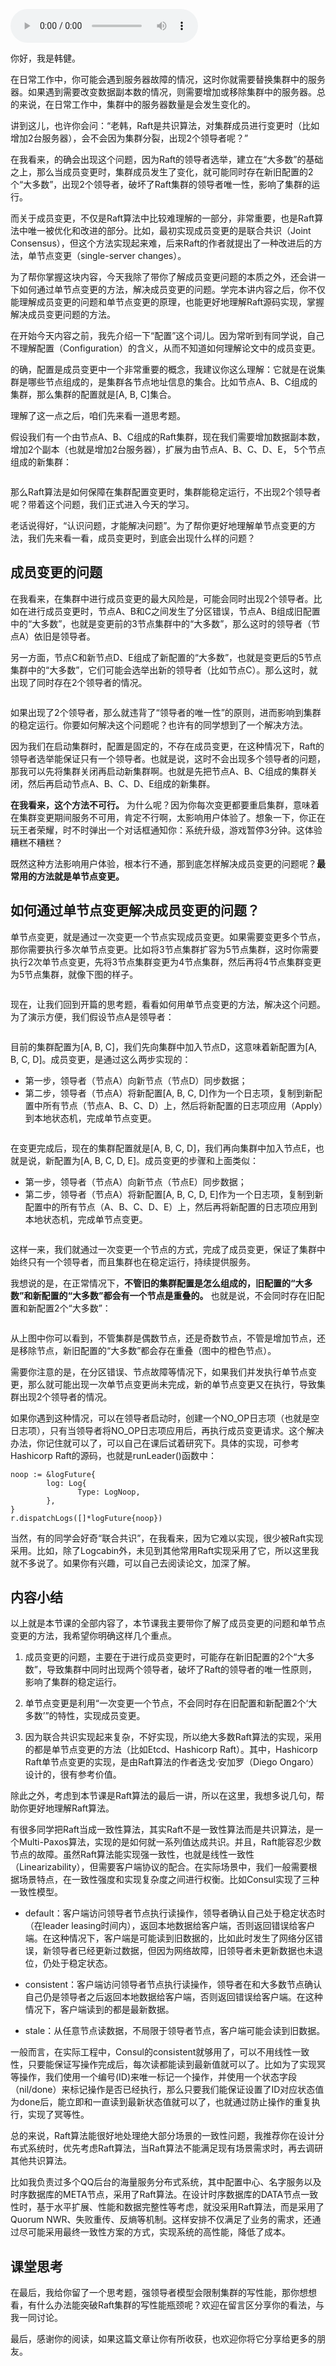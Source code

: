 <audio title="09 _ Raft算法（三）：如何解决成员变更的问题？" src="https://static001.geekbang.org/resource/audio/5e/20/5ed0f35e141e9a641feed80d7ed4cc20.mp3" controls="controls"></audio> 
<p>你好，我是韩健。</p><p>在日常工作中，你可能会遇到服务器故障的情况，这时你就需要替换集群中的服务器。如果遇到需要改变数据副本数的情况，则需要增加或移除集群中的服务器。总的来说，在日常工作中，集群中的服务器数量是会发生变化的。</p><p>讲到这儿，也许你会问：“老韩，Raft是共识算法，对集群成员进行变更时（比如增加2台服务器），会不会因为集群分裂，出现2个领导者呢？”</p><p>在我看来，的确会出现这个问题，因为Raft的领导者选举，建立在“大多数”的基础之上，那么当成员变更时，集群成员发生了变化，就可能同时存在新旧配置的2个“大多数”，出现2个领导者，破坏了Raft集群的领导者唯一性，影响了集群的运行。</p><p>而关于成员变更，不仅是Raft算法中比较难理解的一部分，非常重要，也是Raft算法中唯一被优化和改进的部分。比如，最初实现成员变更的是联合共识（Joint Consensus），但这个方法实现起来难，后来Raft的作者就提出了一种改进后的方法，单节点变更（single-server changes）。</p><p>为了帮你掌握这块内容，今天我除了带你了解成员变更问题的本质之外，还会讲一下如何通过单节点变更的方法，解决成员变更的问题。学完本讲内容之后，你不仅能理解成员变更的问题和单节点变更的原理，也能更好地理解Raft源码实现，掌握解决成员变更问题的方法。</p><!-- [[[read_end]]] --><p>在开始今天内容之前，我先介绍一下“配置”这个词儿。因为常听到有同学说，自己不理解配置（Configuration）的含义，从而不知道如何理解论文中的成员变更。</p><p>的确，配置是成员变更中一个非常重要的概念，我建议你这么理解：它就是在说集群是哪些节点组成的，是集群各节点地址信息的集合。比如节点A、B、C组成的集群，那么集群的配置就是[A, B, C]集合。</p><p>理解了这一点之后，咱们先来看一道思考题。</p><p>假设我们有一个由节点A、B、C组成的Raft集群，现在我们需要增加数据副本数，增加2个副本（也就是增加2台服务器），扩展为由节点A、B、C、D、E， 5个节点组成的新集群：</p><p><img src="https://static001.geekbang.org/resource/image/85/04/853b678cb8a088ce1bc9f91fc62bde04.jpg" alt=""></p><p>那么Raft算法是如何保障在集群配置变更时，集群能稳定运行，不出现2个领导者呢？带着这个问题，我们正式进入今天的学习。</p><p>老话说得好，“认识问题，才能解决问题”。为了帮你更好地理解单节点变更的方法，我们先来看一看，成员变更时，到底会出现什么样的问题？</p><h2>成员变更的问题</h2><p>在我看来，在集群中进行成员变更的最大风险是，可能会同时出现2个领导者。比如在进行成员变更时，节点A、B和C之间发生了分区错误，节点A、B组成旧配置中的“大多数”，也就是变更前的3节点集群中的“大多数”，那么这时的领导者（节点A）依旧是领导者。</p><p>另一方面，节点C和新节点D、E组成了新配置的“大多数”，也就是变更后的5节点集群中的“大多数”，它们可能会选举出新的领导者（比如节点C）。那么这时，就出现了同时存在2个领导者的情况。</p><p><img src="https://static001.geekbang.org/resource/image/82/9e/827a4616e65633015c1f77f3425b1a9e.jpg" alt=""></p><p>如果出现了2个领导者，那么就违背了“领导者的唯一性”的原则，进而影响到集群的稳定运行。你要如何解决这个问题呢？也许有的同学想到了一个解决方法。</p><p>因为我们在启动集群时，配置是固定的，不存在成员变更，在这种情况下，Raft的领导者选举能保证只有一个领导者。也就是说，这时不会出现多个领导者的问题，那我可以先将集群关闭再启动新集群啊。也就是先把节点A、B、C组成的集群关闭，然后再启动节点A、B、C、D、E组成的新集群。</p><p><strong>在我看来，这个方法不可行。</strong> 为什么呢？因为你每次变更都要重启集群，意味着在集群变更期间服务不可用，肯定不行啊，太影响用户体验了。想象一下，你正在玩王者荣耀，时不时弹出一个对话框通知你：系统升级，游戏暂停3分钟。这体验糟糕不糟糕？</p><p>既然这种方法影响用户体验，根本行不通，那到底怎样解决成员变更的问题呢？<strong>最常用的方法就是单节点变更。</strong></p><h2>如何通过单节点变更解决成员变更的问题？</h2><p>单节点变更，就是通过一次变更一个节点实现成员变更。如果需要变更多个节点，那你需要执行多次单节点变更。比如将3节点集群扩容为5节点集群，这时你需要执行2次单节点变更，先将3节点集群变更为4节点集群，然后再将4节点集群变更为5节点集群，就像下图的样子。</p><p><img src="https://static001.geekbang.org/resource/image/7e/55/7e2b1caf3c68c7900d6a7f71e7a3a855.jpg" alt=""></p><p>现在，让我们回到开篇的思考题，看看如何用单节点变更的方法，解决这个问题。为了演示方便，我们假设节点A是领导者：</p><p><img src="https://static001.geekbang.org/resource/image/25/40/25cabfbad4627ec4c39b8d32a567d440.jpg" alt=""></p><p>目前的集群配置为[A, B, C]，我们先向集群中加入节点D，这意味着新配置为[A, B, C, D]。成员变更，是通过这么两步实现的：</p><ul>
<li>第一步，领导者（节点A）向新节点（节点D）同步数据；</li>
<li>第二步，领导者（节点A）将新配置[A, B, C, D]作为一个日志项，复制到新配置中所有节点（节点A、B、C、D）上，然后将新配置的日志项应用（Apply）到本地状态机，完成单节点变更。</li>
</ul><p><img src="https://static001.geekbang.org/resource/image/7f/07/7f687461706f3b226d79a55b618e4c07.jpg" alt=""></p><p>在变更完成后，现在的集群配置就是[A, B, C, D]，我们再向集群中加入节点E，也就是说，新配置为[A, B, C, D, E]。成员变更的步骤和上面类似：</p><ul>
<li>第一步，领导者（节点A）向新节点（节点E）同步数据；</li>
<li>第二步，领导者（节点A）将新配置[A, B, C, D, E]作为一个日志项，复制到新配置中的所有节点（A、B、C、D、E）上，然后再将新配置的日志项应用到本地状态机，完成单节点变更。</li>
</ul><p><img src="https://static001.geekbang.org/resource/image/7d/43/7d3b5da84db682359ab82579fdd2e243.jpg" alt=""></p><p>这样一来，我们就通过一次变更一个节点的方式，完成了成员变更，保证了集群中始终只有一个领导者，而且集群也在稳定运行，持续提供服务。</p><p>我想说的是，在正常情况下，<strong>不管旧的集群配置是怎么组成的，旧配置的“大多数”和新配置的“大多数”都会有一个节点是重叠的。</strong> 也就是说，不会同时存在旧配置和新配置2个“大多数”：</p><p><img src="https://static001.geekbang.org/resource/image/5f/b8/5fe7c8d90857737d7314263eae2166b8.jpg" alt=""><img src="https://static001.geekbang.org/resource/image/4a/27/4a00b7e1b89922cd9f785c6f153aca27.jpg" alt=""></p><p>从上图中你可以看到，不管集群是偶数节点，还是奇数节点，不管是增加节点，还是移除节点，新旧配置的“大多数”都会存在重叠（图中的橙色节点）。</p><p>需要你注意的是，在分区错误、节点故障等情况下，如果我们并发执行单节点变更，那么就可能出现一次单节点变更尚未完成，新的单节点变更又在执行，导致集群出现2个领导者的情况。</p><p>如果你遇到这种情况，可以在领导者启动时，创建一个NO_OP日志项（也就是空日志项），只有当领导者将NO_OP日志项应用后，再执行成员变更请求。这个解决办法，你记住就可以了，可以自己在课后试着研究下。具体的实现，可参考Hashicorp Raft的源码，也就是runLeader()函数中：</p><pre><code>noop := &amp;logFuture{
        log: Log{
               Type: LogNoop,
        },
}
r.dispatchLogs([]*logFuture{noop})
</code></pre><p>当然，有的同学会好奇“联合共识”，在我看来，因为它难以实现，很少被Raft实现采用。比如，除了Logcabin外，未见到其他常用Raft实现采用了它，所以这里我就不多说了。如果你有兴趣，可以自己去阅读论文，加深了解。</p><h2>内容小结</h2><p>以上就是本节课的全部内容了，本节课我主要带你了解了成员变更的问题和单节点变更的方法，我希望你明确这样几个重点。</p><ol>
<li>
<p>成员变更的问题，主要在于进行成员变更时，可能存在新旧配置的2个“大多数”，导致集群中同时出现两个领导者，破坏了Raft的领导者的唯一性原则，影响了集群的稳定运行。</p>
</li>
<li>
<p>单节点变更是利用“一次变更一个节点，不会同时存在旧配置和新配置2个‘大多数’”的特性，实现成员变更。</p>
</li>
<li>
<p>因为联合共识实现起来复杂，不好实现，所以绝大多数Raft算法的实现，采用的都是单节点变更的方法（比如Etcd、Hashicorp Raft）。其中，Hashicorp Raft单节点变更的实现，是由Raft算法的作者迭戈·安加罗（Diego Ongaro）设计的，很有参考价值。</p>
</li>
</ol><p>除此之外，考虑到本节课是Raft算法的最后一讲，所以在这里，我想多说几句，帮助你更好地理解Raft算法。</p><p>有很多同学把Raft当成一致性算法，其实Raft不是一致性算法而是共识算法，是一个Multi-Paxos算法，实现的是如何就一系列值达成共识。并且，Raft能容忍少数节点的故障。虽然Raft算法能实现强一致性，也就是线性一致性（Linearizability），但需要客户端协议的配合。在实际场景中，我们一般需要根据场景特点，在一致性强度和实现复杂度之间进行权衡。比如Consul实现了三种一致性模型。</p><ul>
<li>
<p>default：客户端访问领导者节点执行读操作，领导者确认自己处于稳定状态时（在leader leasing时间内），返回本地数据给客户端，否则返回错误给客户端。在这种情况下，客户端是可能读到旧数据的，比如此时发生了网络分区错误，新领导者已经更新过数据，但因为网络故障，旧领导者未更新数据也未退位，仍处于稳定状态。</p>
</li>
<li>
<p>consistent：客户端访问领导者节点执行读操作，领导者在和大多数节点确认自己仍是领导者之后返回本地数据给客户端，否则返回错误给客户端。在这种情况下，客户端读到的都是最新数据。</p>
</li>
<li>
<p>stale：从任意节点读数据，不局限于领导者节点，客户端可能会读到旧数据。</p>
</li>
</ul><p>一般而言，在实际工程中，Consul的consistent就够用了，可以不用线性一致性，只要能保证写操作完成后，每次读都能读到最新值就可以了。比如为了实现冥等操作，我们使用一个编号(ID)来唯一标记一个操作，并使用一个状态字段（nil/done）来标记操作是否已经执行，那么只要我们能保证设置了ID对应状态值为done后，能立即和一直读到最新状态值就可以了，也就通过防止操作的重复执行，实现了冥等性。</p><p>总的来说，Raft算法能很好地处理绝大部分场景的一致性问题，我推荐你在设计分布式系统时，优先考虑Raft算法，当Raft算法不能满足现有场景需求时，再去调研其他共识算法。</p><p>比如我负责过多个QQ后台的海量服务分布式系统，其中配置中心、名字服务以及时序数据库的META节点，采用了Raft算法。在设计时序数据库的DATA节点一致性时，基于水平扩展、性能和数据完整性等考虑，就没采用Raft算法，而是采用了Quorum NWR、失败重传、反熵等机制。这样安排不仅满足了业务的需求，还通过尽可能采用最终一致性方案的方式，实现系统的高性能，降低了成本。</p><h2>课堂思考</h2><p>在最后，我给你留了一个思考题，强领导者模型会限制集群的写性能，那你想想看，有什么办法能突破Raft集群的写性能瓶颈呢？欢迎在留言区分享你的看法，与我一同讨论。</p><p>最后，感谢你的阅读，如果这篇文章让你有所收获，也欢迎你将它分享给更多的朋友。</p>